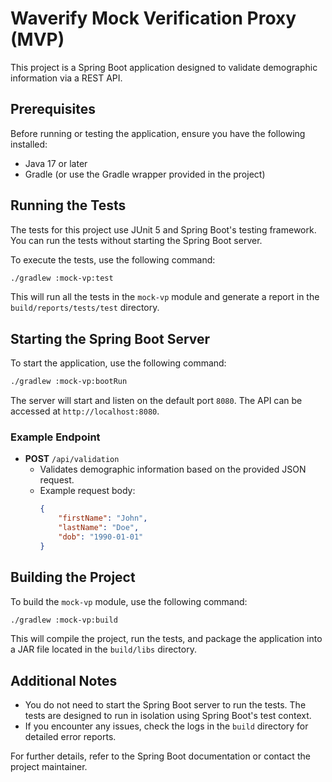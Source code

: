# Waverify Mock Verification Proxy (MVP)

This project is a Spring Boot application designed to validate demographic information via a REST API.

## Prerequisites

Before running or testing the application, ensure you have the following installed:

- Java 17 or later
- Gradle (or use the Gradle wrapper provided in the project)

## Running the Tests

The tests for this project use JUnit 5 and Spring Boot's testing framework. You can run the tests without starting the Spring Boot server.

To execute the tests, use the following command:

```bash
./gradlew :mock-vp:test
```

This will run all the tests in the `mock-vp` module and generate a report in the `build/reports/tests/test` directory.

## Starting the Spring Boot Server

To start the application, use the following command:

```bash
./gradlew :mock-vp:bootRun
```

The server will start and listen on the default port `8080`. The API can be accessed at `http://localhost:8080`.

### Example Endpoint

- **POST** `/api/validation`
    - Validates demographic information based on the provided JSON request.
    - Example request body:
      ```json
      {
          "firstName": "John",
          "lastName": "Doe",
          "dob": "1990-01-01"
      }
      ```

## Building the Project

To build the `mock-vp` module, use the following command:

```bash
./gradlew :mock-vp:build
```

This will compile the project, run the tests, and package the application into a JAR file located in the `build/libs` directory.

## Additional Notes

- You do not need to start the Spring Boot server to run the tests. The tests are designed to run in isolation using Spring Boot's test context.
- If you encounter any issues, check the logs in the `build` directory for detailed error reports.

For further details, refer to the Spring Boot documentation or contact the project maintainer.
